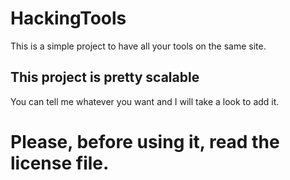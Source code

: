 # HackingTools
This is a simple project to have all your tools on the same site.

## This project is pretty scalable
You can tell me whatever you want and I will take a look to add it.

# Please, before using it, read the license file.
